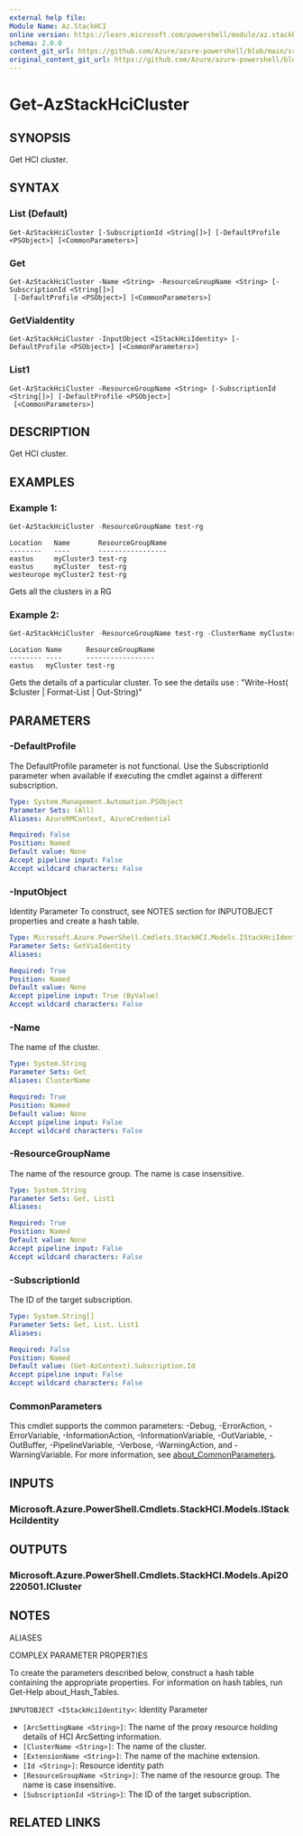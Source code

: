 ```yaml
---
external help file: 
Module Name: Az.StackHCI
online version: https://learn.microsoft.com/powershell/module/az.stackhci/get-azstackhcicluster
schema: 2.0.0
content_git_url: https://github.com/Azure/azure-powershell/blob/main/src/StackHCI/help/Get-AzStackHciCluster.md
original_content_git_url: https://github.com/Azure/azure-powershell/blob/main/src/StackHCI/help/Get-AzStackHciCluster.md
---
```


# Get-AzStackHciCluster

## SYNOPSIS
Get HCI cluster.

## SYNTAX

### List (Default)
```
Get-AzStackHciCluster [-SubscriptionId <String[]>] [-DefaultProfile <PSObject>] [<CommonParameters>]
```

### Get
```
Get-AzStackHciCluster -Name <String> -ResourceGroupName <String> [-SubscriptionId <String[]>]
 [-DefaultProfile <PSObject>] [<CommonParameters>]
```

### GetViaIdentity
```
Get-AzStackHciCluster -InputObject <IStackHciIdentity> [-DefaultProfile <PSObject>] [<CommonParameters>]
```

### List1
```
Get-AzStackHciCluster -ResourceGroupName <String> [-SubscriptionId <String[]>] [-DefaultProfile <PSObject>]
 [<CommonParameters>]
```

## DESCRIPTION
Get HCI cluster.

## EXAMPLES

### Example 1: 
```powershell
Get-AzStackHciCluster -ResourceGroupName test-rg
```

```output
Location   Name       ResourceGroupName
--------   ----       -----------------
eastus     myCluster3 test-rg
eastus     myCluster  test-rg
westeurope myCluster2 test-rg
```

Gets all the clusters in a RG

### Example 2: 
```powershell
Get-AzStackHciCluster -ResourceGroupName test-rg -ClusterName myCluster
```

```output
Location Name      ResourceGroupName
-------- ----      -----------------
eastus   myCluster test-rg
```

Gets the details of a particular cluster.
To see the details use : "Write-Host( $cluster | Format-List | Out-String)"

## PARAMETERS

### -DefaultProfile
The DefaultProfile parameter is not functional.
Use the SubscriptionId parameter when available if executing the cmdlet against a different subscription.

```yaml
Type: System.Management.Automation.PSObject
Parameter Sets: (All)
Aliases: AzureRMContext, AzureCredential

Required: False
Position: Named
Default value: None
Accept pipeline input: False
Accept wildcard characters: False
```

### -InputObject
Identity Parameter
To construct, see NOTES section for INPUTOBJECT properties and create a hash table.

```yaml
Type: Microsoft.Azure.PowerShell.Cmdlets.StackHCI.Models.IStackHciIdentity
Parameter Sets: GetViaIdentity
Aliases:

Required: True
Position: Named
Default value: None
Accept pipeline input: True (ByValue)
Accept wildcard characters: False
```

### -Name
The name of the cluster.

```yaml
Type: System.String
Parameter Sets: Get
Aliases: ClusterName

Required: True
Position: Named
Default value: None
Accept pipeline input: False
Accept wildcard characters: False
```

### -ResourceGroupName
The name of the resource group.
The name is case insensitive.

```yaml
Type: System.String
Parameter Sets: Get, List1
Aliases:

Required: True
Position: Named
Default value: None
Accept pipeline input: False
Accept wildcard characters: False
```

### -SubscriptionId
The ID of the target subscription.

```yaml
Type: System.String[]
Parameter Sets: Get, List, List1
Aliases:

Required: False
Position: Named
Default value: (Get-AzContext).Subscription.Id
Accept pipeline input: False
Accept wildcard characters: False
```

### CommonParameters
This cmdlet supports the common parameters: -Debug, -ErrorAction, -ErrorVariable, -InformationAction, -InformationVariable, -OutVariable, -OutBuffer, -PipelineVariable, -Verbose, -WarningAction, and -WarningVariable. For more information, see [about_CommonParameters](http://go.microsoft.com/fwlink/?LinkID=113216).

## INPUTS

### Microsoft.Azure.PowerShell.Cmdlets.StackHCI.Models.IStackHciIdentity

## OUTPUTS

### Microsoft.Azure.PowerShell.Cmdlets.StackHCI.Models.Api20220501.ICluster

## NOTES

ALIASES

COMPLEX PARAMETER PROPERTIES

To create the parameters described below, construct a hash table containing the appropriate properties. For information on hash tables, run Get-Help about_Hash_Tables.


`INPUTOBJECT <IStackHciIdentity>`: Identity Parameter
  - `[ArcSettingName <String>]`: The name of the proxy resource holding details of HCI ArcSetting information.
  - `[ClusterName <String>]`: The name of the cluster.
  - `[ExtensionName <String>]`: The name of the machine extension.
  - `[Id <String>]`: Resource identity path
  - `[ResourceGroupName <String>]`: The name of the resource group. The name is case insensitive.
  - `[SubscriptionId <String>]`: The ID of the target subscription.

## RELATED LINKS

